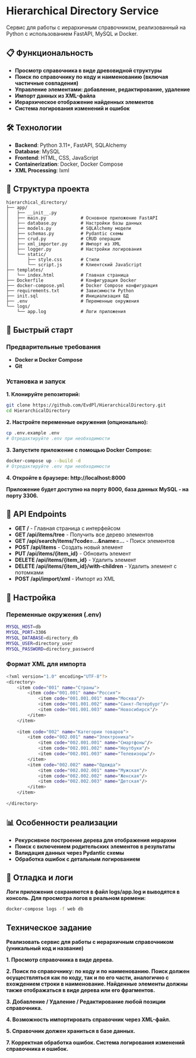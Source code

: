 # Hierarchical Directory Service

Сервис для работы с иерархичным справочником, реализованный на Python с использованием FastAPI, MySQL и Docker.

## 📋 Функциональность

- **Просмотр справочника в виде древовидной структуры**
- **Поиск по справочнику по коду и наименованию (включая частичные совпадения)**
- **Управление элементами: добавление, редактирование, удаление**
- **Импорт данных из XML-файла**
- **Иерархическое отображение найденных элементов**
- **Система логирования изменений и ошибок**

## 🛠 Технологии

- **Backend**: Python 3.11+, FastAPI, SQLAlchemy
- **Database**: MySQL
- **Frontend**: HTML, CSS, JavaScript 
- **Containerization**: Docker, Docker Compose
- **XML Processing**: lxml

## 📁 Структура проекта

```
hierarchical_directory/
├── app/
│   ├── __init__.py
│   ├── main.py             # Основное приложение FastAPI
│   ├── database.py         # Настройки базы данных
│   ├── models.py           # SQLAlchemy модели
│   ├── schemas.py          # Pydantic схемы
│   ├── crud.py             # CRUD операции
│   ├── xml_importer.py     # Импорт из XML
│   ├── logger.py           # Настройки логирования
│   └── static/
│       ├── style.css       # Стили
│       └── script.js       # Клиентский JavaScript
├── templates/
│   └── index.html          # Главная страница
├── Dockerfile              # Конфигурация Docker
├── docker-compose.yml      # Docker Compose конфигурация
├── requirements.txt        # Зависимости Python
├── init.sql                # Инициализация БД
├── .env                    # Переменные окружения
└── logs/
    └── app.log             # Логи приложения
```

## 🚀 Быстрый старт
### Предварительные требования
- **Docker и Docker Compose**
- **Git**
### Установка и запуск
**1. Клонируйте репозиторий:**
```bash
git clone https://github.com/EvdPl/HierarchicalDirectory.git
cd HierarchicalDirectory
```
**2. Настройте переменные окружения (опционально):**
```bash
cp .env.example .env
# Отредактируйте .env при необходимости
```
**3. Запустите приложение с помощью Docker Compose:**
```bash
docker-compose up --build -d
# Отредактируйте .env при необходимости
```
**4. Откройте в браузере: http://localhost:8000**

**Приложение будет доступно на порту 8000, база данных MySQL - на порту 3306.**

## 📖 API Endpoints
- **GET /** - Главная страница с интерфейсом
- **GET /api/items/tree** - Получить все дерево элементов
- **GET /api/search/items/?code=...&name=...** - Поиск элементов
- **POST /api/items** - Создать новый элемент
- **PUT /api/items/{item_id}** - Обновить элемент
- **DELETE /api/items/{item_id}** - Удалить элемент
- **DELETE /api/items/{item_id}/with-children** - Удалить элемент с потомками
- **POST /api/import/xml** - Импорт из XML

## 🔧 Настройка
### Переменные окружения (.env)
```bash
MYSQL_HOST=db
MYSQL_PORT=3306
MYSQL_DATABASE=directory_db
MYSQL_USER=directory_user
MYSQL_PASSWORD=directory_password
```
### Формат XML для импорта
```bash
<?xml version="1.0" encoding="UTF-8"?>
<directory>
    <item code="001" name="Страны">
        <item code="001.001" name="Россия">
            <item code="001.001.001" name="Москва"/>
            <item code="001.001.002" name="Санкт-Петербург"/>
            <item code="001.001.003" name="Новосибирск"/>
        </item>
    </item>
    
    <item code="002" name="Категории товаров">
        <item code="002.001" name="Электроника">
            <item code="002.001.001" name="Смартфоны"/>
            <item code="002.001.002" name="Ноутбуки"/>
            <item code="002.001.003" name="Телевизоры"/>
        </item>
        <item code="002.002" name="Одежда">
            <item code="002.002.001" name="Мужская"/>
            <item code="002.002.002" name="Женская"/>
            <item code="002.002.003" name="Детская"/>
        </item>
    </item>
    
</directory>
```

## 📊 Особенности реализации

- **Рекурсивное построение дерева для отображения иерархии**
- **Поиск с включением родительских элементов в результаты**
- **Валидация данных через Pydantic схемы**
- **Обработка ошибок с детальным логированием**

## 🐛 Отладка и логи
**Логи приложения сохраняются в файл logs/app.log и выводятся в консоль. Для просмотра логов в реальном времени:**
```bash
docker-compose logs -f web db
```

## Техническое задание
**Реализовать сервис для работы с иерархичным справочником (уникальный код и название)**

**1. Просмотр справочника в виде дерева.**

**2. Поиск по справочнику: по коду и по наименованию. Поиск должен осуществляться как по коду, так и по его части, аналогично с вхождением строки в наименование. Найденные элементы должны также отображаться в виде дерева или его фрагментов.**

**3. Добавление / Удаление / Редактирование любой позиции справочника.**

**4. Возможность импортировать справочник через XML-файл.**

**5. Справочник должен храниться в базе данных.**

**7. Корректная обработка ошибок. Система логирования изменений справочника и ошибок.**
